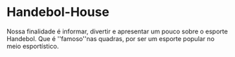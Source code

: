 # Handebol-House
Nossa finalidade é informar, divertir e apresentar um pouco sobre o esporte Handebol. Que é ''famoso''nas quadras, por ser um esporte popular no meio esportístico.
